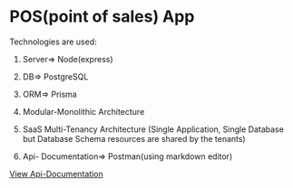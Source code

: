 # POS(point of sales) App

Technologies are used:

1) Server=> Node(express)

2) DB=> PostgreSQL

3) ORM=> Prisma

4) Modular-Monolithic Architecture

5) SaaS Multi-Tenancy Architecture (Single Application, Single Database but Database Schema resources are shared by the tenants)

6) Api- Documentation=> Postman(using markdown editor)

[View Api-Documentation](https://documenter.getpostman.com/view/36159071/2sA3s1nBLs)
